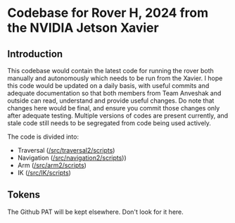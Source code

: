 Codebase for Rover H, 2024 from the NVIDIA Jetson Xavier 
========================================================

Introduction
------------

This codebase would contain the latest code for running the rover both manually and autonomously which needs to be run from the Xavier. I hope this code would be updated on a daily basis, with useful commits and adequate documentation so that both members from Team Anveshak and outside can read, understand and provide useful changes. Do note that changes here would be final, and ensure you commit those changes only after adequate testing. Multiple versions of codes are present currently, and stale code still needs to be segregated from code being used actively. 

The code is divided into:
* Traversal ([/src/traversal2/scripts](https://github.com/anveshak2683/RoverH2024/tree/main/src/traversal2/scripts))
* Navigation ([/src/navigation2/scripts](https://github.com/anveshak2683/RoverH2024/tree/main/src/navigation2/scripts)))
* Arm ([/src/arm2/scripts](https://github.com/anveshak2683/RoverH2024/tree/main/src/arm2/)) 
* IK ([/src/IK/scripts](https://github.com/anveshak2683/RoverH2024/tree/main/src/IK/))

Tokens
------

The Github PAT will be kept elsewhere. Don't look for it here. 

